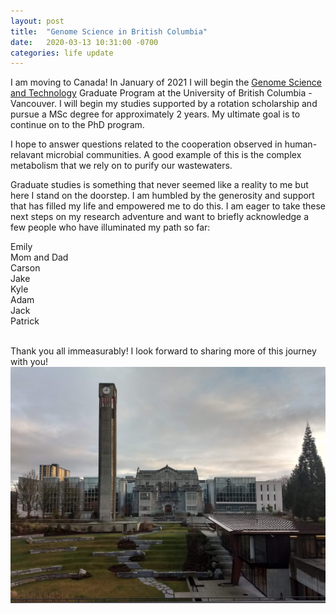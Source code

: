 ```yaml
---
layout: post
title:  "Genome Science in British Columbia"
date:   2020-03-13 10:31:00 -0700
categories: life update
---
```

I am moving to Canada! In January of 2021 I will begin the <A HREF = "https://www.gsat.ubc.ca/">Genome Science and Technology</A> Graduate Program at the University of British Columbia - Vancouver. I will begin my studies supported by a rotation scholarship and pursue a MSc degree for approximately 2 years. My ultimate goal is to continue on to the PhD program.

I hope to answer questions related to the cooperation observed in human-relavant microbial communities. A good example of this is the complex metabolism that we rely on to purify our wastewaters.

Graduate studies is something that never seemed like a reality to me but here I stand on the doorstep. I am humbled by the generosity and support that has filled my life and empowered me to do this. I am eager to take these next steps on my research adventure and want to briefly acknowledge a few people who have illuminated my path so far:

Emily <br>
Mom and Dad <br>
Carson <br>
Jake <br>
Kyle <br>
Adam <br>
Jack <br>
Patrick <br>
<br>

Thank you all immeasurably! I look forward to sharing more of this journey with you!
<img src="/images/ubc-library.JPG">

